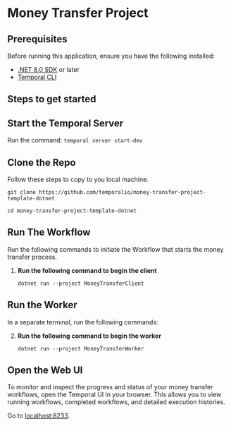 # Money Transfer Project

## Prerequisites

Before running this application, ensure you have the following installed:

* [.NET 8.0 SDK](https://dotnet.microsoft.com/en-us/download/dotnet/8.0) or later
* [Temporal CLI](https://learn.temporal.io/getting_started/dotnet/dev_environment/)

## Steps to get started

## Start the Temporal Server
Run the command:
`temporal server start-dev`

## Clone the Repo
Follow these steps to copy to you local machine.

```
git clone https://github.com/temporalio/money-transfer-project-template-dotnet

cd money-transfer-project-template-dotnet
```

## Run The Workflow
Run the following commands to initiate the Workflow that starts the money transfer process.

1. **Run the following command to begin the client**

   ```
   dotnet run --project MoneyTransferClient
   ```

## Run the Worker
In a separate terminal, run the following commands:

2. **Run the following command to begin the worker**

   ```
   dotnet run --project MoneyTransferWorker
   ```

## Open the Web UI
To monitor and inspect the progress and status of your money transfer workflows, open the Temporal UI in your browser. This allows you to view running workflows, completed workflows, and detailed execution histories.

Go to [localhost:8233](http://localhost:8233/).
